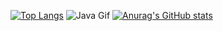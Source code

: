 



[![Top Langs](https://github-readme-stats.vercel.app/api/top-langs/?username=Redeem-Grimm-Satoshi&theme=radical&show_icons=true&langs_count=10)](https://github.com/anuraghazra/github-readme-stats)
![Java Gif](https://user-images.githubusercontent.com/45304978/197178414-391a5285-2ea4-46ed-b6d9-58dfd9789fd1.gif)
[![Anurag's GitHub stats](https://github-readme-stats.vercel.app/api?username=Redeem-Grimm-Satoshi&show_icons=true&theme=radical)](https://github.com/anuraghazra/github-readme-stats)



<!---
Redeem-Grimm-Satoshi/Redeem-Grimm-Satoshi is a ✨ special ✨ repository because its `README.md` (this file) appears on your GitHub profile.
You can click the Preview link to take a look at your changes.
--->
